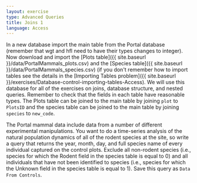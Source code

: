 ```yaml
---
layout: exercise
type: Advanced Queries
title: Joins 1
language: Access
---
```


In a new database import the main table from the Portal database (remember that
wgt and hfl need to have their types changes to integer). Now download and
import the [Plots table]({{ site.baseurl }}/data/PortalMammals_plots.csv) and the
[Species table]({{ site.baseurl }}/data/PortalMammals_species.csv) (if you don't remember how to
import tables see the details in the
[Importing Tables problem]({{ site.baseurl }}/exercises/Database-control-importing-tables-Access). We will use this
database for all of the exercises on joins, database structure, and nested
queries. Remember to check that the fields in each table have reasonable
types. The Plots table can be joined to the main table by joining `plot` to
`PlotsID` and the species table can be joined to the main table by joining
`species` to `new_code`.

The Portal mammal data include data from a number of different
experimental manipulations. You want to do a time-series analysis of the
natural population dynamics of all of the rodent species at the site, so
write a query that returns the year, month, day, and full species name
of every individual captured on the control plots. Exclude all
non-rodent species (i.e., species for which the Rodent field in the
species table is equal to 0) and all individuals that have not been
identified to species (i.e., species for which the Unknown field in the
species table is equal to 1). Save this query as `Data From Controls`.
